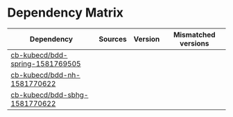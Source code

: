 # Dependency Matrix

Dependency | Sources | Version | Mismatched versions
---------- | ------- | ------- | -------------------
[cb-kubecd/bdd-spring-1581769505](https://github.com/cb-kubecd/bdd-spring-1581769505.git) |  | []() | 
[cb-kubecd/bdd-nh-1581770622](https://github.com/cb-kubecd/bdd-nh-1581770622.git) |  | []() | 
[cb-kubecd/bdd-sbhg-1581770622](https://github.com/cb-kubecd/bdd-sbhg-1581770622.git) |  | []() | 
